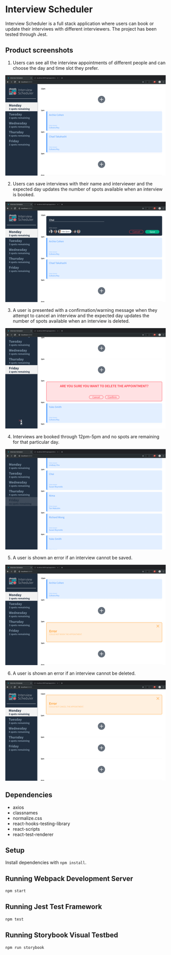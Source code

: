 # Interview Scheduler
Interview Scheduler is a full stack application where users can book or update their interviwes with different interviewers. 
The project has been tested through Jest.

## Product screenshots
1. Users can see all the interview appointments of different people and can choose the day and time slot they prefer.

![initialPage](https://github.com/ChaiUrs/scheduler/blob/master/screenshots/1.%20all_schedules.png)

2. Users can save interviews with their name and interviewer and the expected day updates the number of spots available when an interview is booked.

![bookAppointment](https://github.com/ChaiUrs/scheduler/blob/master/screenshots/3.%20book_appointment.png)

3. A user is presented with a confirmation/warning message when they attempt to cancel an interview and the expected day updates the number of spots available when an interview is deleted.

![deleteInterview](https://github.com/ChaiUrs/scheduler/blob/master/screenshots/4.%20delete_appointment.png)

4. Interviews are booked through 12pm-5pm and no spots are remaining for that particular day.

![no spots remaining](https://github.com/ChaiUrs/scheduler/blob/master/screenshots/5.%20all_spots_booked.png)

5. A user is shown an error if an interview cannot be saved.

![errorSave](https://github.com/ChaiUrs/scheduler/blob/master/screenshots/6.error_save.png)

6. A user is shown an error if an interview cannot be deleted.

![errorDelete](https://github.com/ChaiUrs/scheduler/blob/master/screenshots/7.%20error_delete.png)

## Dependencies
- axios
- classnames
- normalize.css
- react-hooks-testing-library
- react-scripts
- react-test-renderer

## Setup

Install dependencies with `npm install`.

## Running Webpack Development Server

```sh
npm start
```

## Running Jest Test Framework

```sh
npm test
```

## Running Storybook Visual Testbed

```sh
npm run storybook
```
